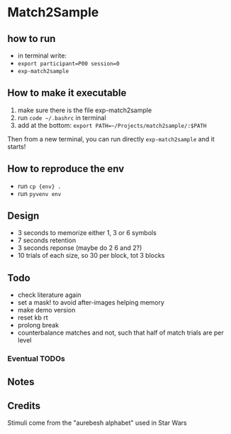 # Match2Sample

## how to run

- in terminal write:
- `export participant=P00 session=0`
- `exp-match2sample`

## How to make it executable

1. make sure there is the file exp-match2sample
2. run `code ~/.bashrc` in terminal
3. add at the bottom: `export PATH=~/Projects/match2sample/:$PATH`

Then from a new terminal, you can run directly `exp-match2sample` and it starts!

## How to reproduce the env

- run `cp {env} .`
- run `pyvenv env`

## Design

- 3 seconds to memorize either 1, 3 or 6 symbols
- 7 seconds retention
- 3 seconds reponse (maybe do 2 6 and 2?)
- 10 trials of each size, so 30 per block, tot 3 blocks

## Todo

- check literature again
- set a mask! to avoid after-images helping memory
- make demo version
- reset kb rt
- prolong break
- counterbalance matches and not, such that half of match trials are per level

### Eventual TODOs

## Notes

## Credits

Stimuli come from the "aurebesh alphabet" used in Star Wars
